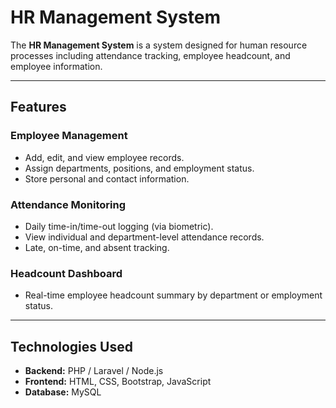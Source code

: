# HR Management System

The **HR Management System** is a system designed for human resource processes including attendance tracking, employee headcount, and employee information.

---

## Features

### Employee Management
- Add, edit, and view employee records.  
- Assign departments, positions, and employment status.  
- Store personal and contact information.  

### Attendance Monitoring
- Daily time-in/time-out logging (via biometric).  
- View individual and department-level attendance records.  
- Late, on-time, and absent tracking.  

### Headcount Dashboard
- Real-time employee headcount summary by department or employment status.  

---

## Technologies Used
- **Backend:** PHP / Laravel / Node.js  
- **Frontend:** HTML, CSS, Bootstrap, JavaScript  
- **Database:** MySQL
